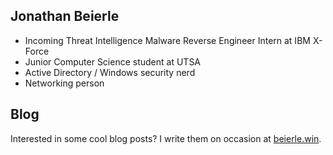 ## Jonathan Beierle
- Incoming Threat Intelligence Malware Reverse Engineer Intern at IBM X-Force
- Junior Computer Science student at UTSA
- Active Directory / Windows security nerd
- Networking person

## Blog
Interested in some cool blog posts? I write them on occasion at [beierle.win](https://beierle.win).
